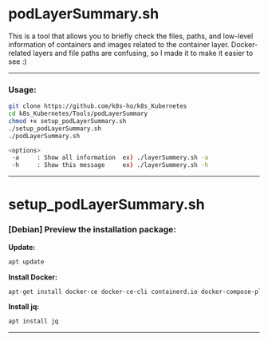 # podLayerSummary.sh
  
This is a tool that allows you to briefly check the files, paths, and low-level information of containers and images related to the container layer. Docker-related layers and file paths are confusing, so I made it to make it easier to see :)

---

### Usage:  
```bash
git clone https://github.com/k8s-ho/k8s_Kubernetes    
cd k8s_Kubernetes/Tools/podLayerSummary
chmod +x setup_podLayerSummary.sh
./setup_podLayerSummary.sh 
./podLayerSummary.sh

<options>
 -a     : Show all information  ex) ./layerSummery.sh -a
 -h     : Show this message     ex) ./layerSummery.sh -h
```

---

# setup_podLayerSummary.sh  
### [Debian] Preview the installation package:   
__Update:__     
```bash
apt update   
```
__Install Docker:__    
```bash
apt-get install docker-ce docker-ce-cli containerd.io docker-compose-plugin   
```
__Install jq:__  
```bash
apt install jq
```   

---
